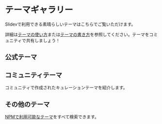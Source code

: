 # テーマギャラリー

Slidevで利用できる素晴らしいテーマはこちらでご覧いただけます。

詳細は[テーマの使い方](/themes/use)または[テーマの書き方](/themes/write-a-theme)を参照してください。テーマをコミュニティで共有しましょう！

## 公式テーマ

<ClientOnly>
  <ThemeGallery collection="official"/>
</ClientOnly>

## コミュニティテーマ

コミュニティで作成されたキュレーションテーマを紹介します。

<!-- Edit in ./docs/.vitepress/themes.ts -->
<ClientOnly>
  <ThemeGallery collection="community"/>
</ClientOnly>

## その他のテーマ

[NPMで利用可能なテーマ](https://www.npmjs.com/search?q=keywords%3Aslidev-theme)をすべて検索できます。
